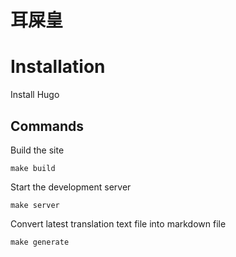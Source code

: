 # 耳屎皇

# Installation

Install Hugo

## Commands

Build the site

    make build

Start the development server

    make server

Convert latest translation text file into markdown file

    make generate
